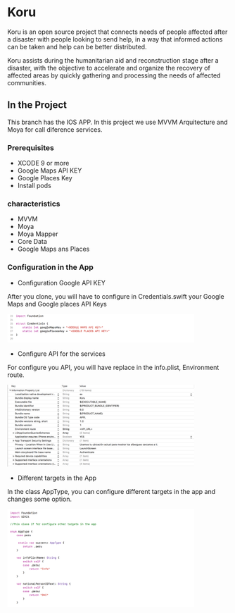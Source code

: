# Koru

Koru is an open source project that connects needs of people affected after a disaster with people looking to send help, in a way that informed actions can be taken and help can be better distributed.

Koru assists during the humanitarian aid and reconstruction stage after a disaster, with the objective to accelerate and organize the recovery of affected areas by quickly gathering and processing the needs of affected communities.

## In the Project ##

This branch has the IOS APP. In this project we use MVVM Arquitecture and Moya for call diference services.

### Prerequisites ###

* XCODE 9 or more
* Google Maps API KEY
* Google Places Key
* Install pods

### characteristics ###

* MVVM
* Moya
* Moya Mapper
* Core Data
* Google Maps ans Places

### Configuration in the App ###

* Configuration Google API KEY

After you clone, you will have to configure in Credentials.swift your Google Maps and Google places API Keys

<img src="./image1.png" width="425"> 

* Configure API for the services

For configure you API, you will have replace in the info.plist, Environment route.

<img src="./image2.png" width="425"> 

* Different targets in the App

In the class AppType, you can configure different targets in the app and changes some option.

<img src="./image3.png" width="425"> 

